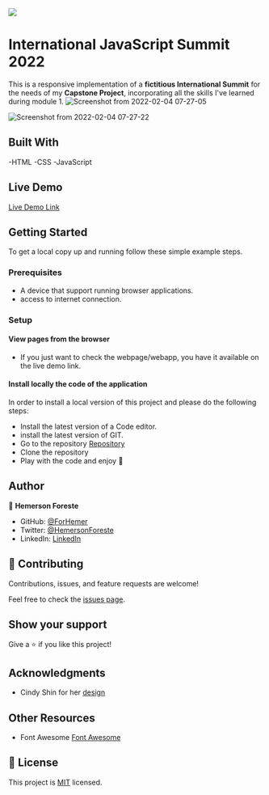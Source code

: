![](https://img.shields.io/badge/Microverse-blueviolet)

# International JavaScript Summit 2022

This is a responsive implementation of a **fictitious International Summit** for the needs of my **Capstone Project**, incorporating all the skills I've learned during module 1.
![Screenshot from 2022-02-04 07-27-05](https://user-images.githubusercontent.com/88809610/152536288-2a5e440e-a6be-4415-9384-ed2a10bc39ab.png)

![Screenshot from 2022-02-04 07-27-22](https://user-images.githubusercontent.com/88809610/152536314-c338931b-d9cd-4a0d-8685-687faf2f7060.png)



## Built With

-HTML
-CSS
-JavaScript

## Live Demo

[Live Demo Link](https://forhemer.github.io/Capstone-Project/)

## Getting Started

To get a local copy up and running follow these simple example steps.

### Prerequisites

- A device that support running browser applications.
- access to internet connection.

### Setup

#### View pages from the browser

- If you just want to check the webpage/webapp, you have it available on the live demo link.

#### Install locally the code of the application

In order to install a local version of this project and please do the following steps:
- Install the latest version of a Code editor.
- install the latest version of GIT. 
- Go to the repository [Repository](https://github.com/ForHemer/Capstone-Project)
- Clone the repository
- Play with the code and enjoy :confetti_ball:
## Author

👤 **Hemerson Foreste**

- GitHub: [@ForHemer](https://github.com/ForHemer)
- Twitter: [@HemersonForeste](https://twitter.com/HemersonForeste)
- LinkedIn: [LinkedIn](https://linkedin.com/in/hemerson-foreste-890685197)

## 🤝 Contributing

Contributions, issues, and feature requests are welcome!

Feel free to check the [issues page](../../issues/).

## Show your support

Give a ⭐️ if you like this project!

## Acknowledgments

- Cindy Shin for her [design](https://www.behance.net/gallery/29845175/CC-Global-Summit-2015)

## Other Resources

- Font Awesome [Font Awesome](https://fontawesome.com/)

## 📝 License

This project is [MIT](./MIT.md) licensed.
